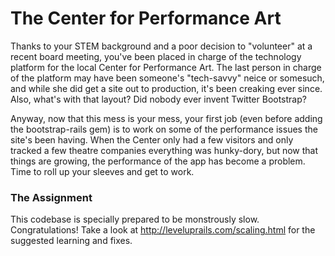 # The Center for Performance Art

Thanks to your STEM background and a poor decision to "volunteer" at a recent board meeting, you've been placed in charge of the technology platform for the local Center for Performance Art. The last person in charge of the platform may have been someone's "tech-savvy" neice or somesuch, and while she did get a site out to production, it's been creaking ever since. Also, what's with that layout? Did nobody ever invent Twitter Bootstrap?

Anyway, now that this mess is your mess, your first job (even before adding the bootstrap-rails gem) is to work on some of the performance issues the site's been having. When the Center only had a few visitors and only tracked a few theatre companies everything was hunky-dory, but now that things are growing, the performance of the app has become a problem. Time to roll up your sleeves and get to work.

### The Assignment

This codebase is specially prepared to be monstrously slow. Congratulations! Take a look at http://leveluprails.com/scaling.html for the suggested learning and fixes.
